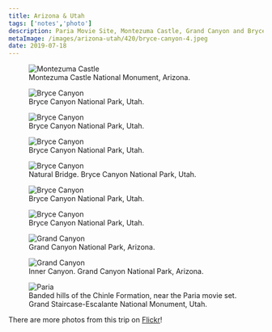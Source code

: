 ```yaml
---
title: Arizona & Utah
tags: ['notes','photo']
description: Paria Movie Site, Montezuma Castle, Grand Canyon and Bryce Canyon.
metaImage: /images/arizona-utah/420/bryce-canyon-4.jpeg
date: 2019-07-18
---
```

<figure class="full_width">
    <img src="/images/arizona-utah/1024/montezuma-1.jpeg" loading="lazy" alt="Montezuma Castle">
<figcaption>
Montezuma Castle National Monument, Arizona.</figcaption>
</figure>
<figure class="full_width">
    <img src="/images/arizona-utah/1024/bryce-canyon-1.jpeg" loading="lazy" alt="Bryce Canyon">
<figcaption>Bryce Canyon National Park, Utah.</figcaption>
</figure>
<figure>
    <img src="/images/arizona-utah/768/bryce-canyon-2.jpeg" loading="lazy" alt="Bryce Canyon">
<figcaption>Bryce Canyon National Park, Utah.</figcaption>
</figure> 
<figure>
    <img src="/images/arizona-utah/768/bryce-canyon-3.jpeg" loading="lazy" alt="Bryce Canyon">
    <figcaption>Bryce Canyon National Park, Utah.</figcaption>
</figure>
<figure class="full_width">
        <img src="/images/arizona-utah/1024/bryce-canyon-4.jpeg" loading="lazy" alt="Bryce Canyon">
    <figcaption>Natural Bridge. Bryce Canyon National Park, Utah. </figcaption>
</figure>
<figure class="full_width">
    <img src="/images/arizona-utah/1024/bryce-canyon-5.jpeg" loading="lazy" alt="Bryce Canyon">
    <figcaption>Bryce Canyon National Park, Utah. </figcaption>
</figure>

<figure>
    <img src="/images/arizona-utah/768/bryce-canyon-7.jpeg" loading="lazy" alt="Bryce Canyon">
    <figcaption>Bryce Canyon National Park, Utah.</figcaption>
</figure>
<figure>
    <img src="/images/arizona-utah/1024/grand-canyon-1.jpeg" loading="lazy" alt="Grand Canyon">
    <figcaption>Grand Canyon National Park, Arizona. </figcaption>
</figure>
<figure class="full_width">
    <img src="/images/arizona-utah/1024/grand-canyon-2.jpeg" loading="lazy" alt="Grand Canyon">
    <figcaption> Inner Canyon. Grand Canyon National Park, Arizona. </figcaption>
</figure>
<figure class="full_width">
    <img src="/images/arizona-utah/1024/paria-ut-1.jpeg" loading="lazy" alt="Paria">
    <figcaption>Banded hills of the Chinle Formation, near the Paria movie set. Grand Staircase-Escalante National Monument, Utah. </figcaption>
</figure>

<div class="text_center">There are more photos from this trip on <a href="https://flickr.com/photos/joshuacrain/albums/72157670159343188" rel="noopener">Flickr</a>!</div>
